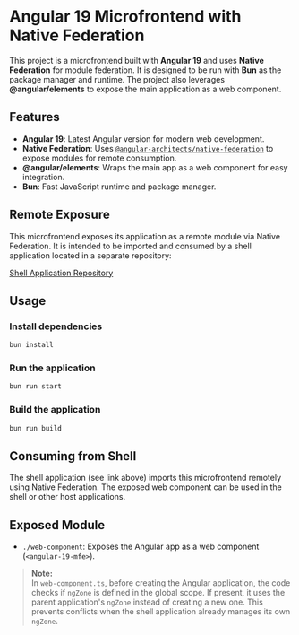 # Angular 19 Microfrontend with Native Federation

This project is a microfrontend built with **Angular 19** and uses **Native Federation** for module federation. It is designed to be run with **Bun** as the package manager and runtime. The project also leverages **@angular/elements** to expose the main application as a web component.

## Features

- **Angular 19**: Latest Angular version for modern web development.
- **Native Federation**: Uses [`@angular-architects/native-federation`](https://www.npmjs.com/package/@angular-architects/native-federation) to expose modules for remote consumption.
- **@angular/elements**: Wraps the main app as a web component for easy integration.
- **Bun**: Fast JavaScript runtime and package manager.

## Remote Exposure

This microfrontend exposes its application as a remote module via Native Federation. It is intended to be imported and consumed by a shell application located in a separate repository:

[Shell Application Repository](https://github.com/araujomartin/angular-mfe-poc)

## Usage

### Install dependencies

```bash
bun install
```

### Run the application

```bash
bun run start
```

### Build the application

```bash
bun run build
```

## Consuming from Shell

The shell application (see link above) imports this microfrontend remotely using Native Federation. The exposed web component can be used in the shell or other host applications.

## Exposed Module

- `./web-component`: Exposes the Angular app as a web component (`<angular-19-mfe>`).

> **Note:**  
> In `web-component.ts`, before creating the Angular application, the code checks if `ngZone` is defined in the global scope. If present, it uses the parent application's `ngZone` instead of creating a new one. This prevents conflicts when the shell application already manages its own `ngZone`.
